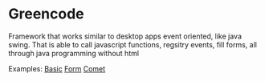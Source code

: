 Greencode
=========

Framework that works similar to desktop apps event oriented, like java swing. That is able to call javascript functions, regsitry events, fill forms, all through java programming without html

Examples:
[Basic](/samples/basic.md)
[Form](/samples/Form.md)
[Comet](/samples/Comet.md)
